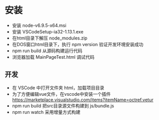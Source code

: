 
# 安装

- 安装 node-v6.9.5-x64.msi
- 安装 VSCodeSetup-ia32-1.13.1.exe
- 在html目录下解压 node_modules.zip
- 在DOS窗口html目录下，执行 npm version 验证开发环境安装成功
- npm run build  从源码构建运行代码
- 浏览器加载 MainPageTest.html 调试代码

## 开发

- 在 VSCode 中打开文件夹 html，加载项目目录
- 为了方便编辑vue文件，在vscode中安装一个插件
  https://marketplace.visualstudio.com/items?itemName=octref.vetur
- npm run build 把src目录源文件构建到 js/bundle.js
- npm run watch 采用增量方式构建